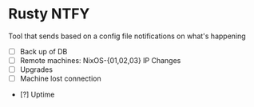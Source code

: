 # Rusty NTFY

Tool that sends based on a config file notifications on what's happening

- [ ] Back up of DB
- [ ] Remote machines: NixOS-{01,02,03} IP Changes
- [ ] Upgrades
- [ ] Machine lost connection
- [?] Uptime
